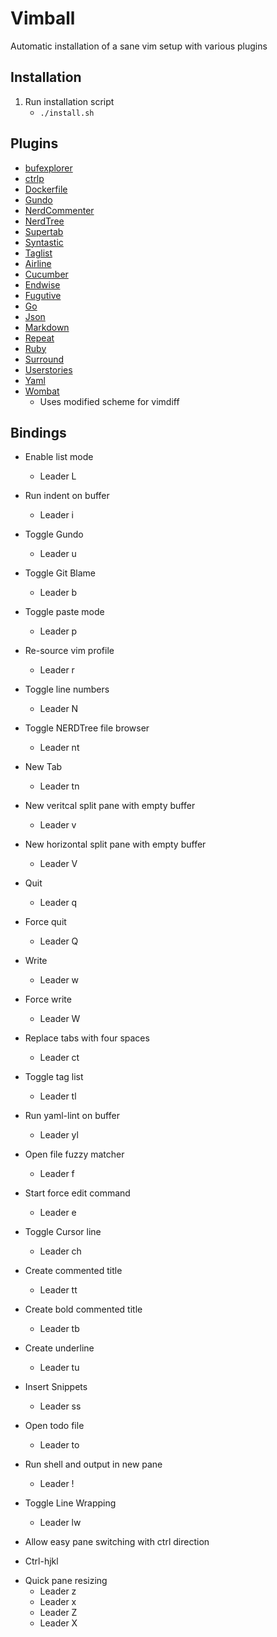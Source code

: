 # Vimball
Automatic installation of a sane vim setup with various plugins
## Installation
1. Run installation script
	* `./install.sh`

## Plugins
* [bufexplorer](https://github.com/jlanzarotta/bufexplorer.git)
* [ctrlp](https://github.com/kien/ctrlp.vim)
* [Dockerfile](https://github.com/ekalinin/Dockerfile.vim.git)
* [Gundo](https://github.com/sjl/gundo.vim.git)
* [NerdCommenter](https://github.com/scrooloose/nerdcommenter.git)
* [NerdTree](https://github.com/scrooloose/nerdtree.git)
* [Supertab](https://github.com/ervandew/supertab.git)
* [Syntastic](https://github.com/scrooloose/syntastic.git)
* [Taglist](https://github.com/vim-scripts/taglist.vim.git)
* [Airline](https://github.com/vim-airline/vim-airline.git)
* [Cucumber](https://github.com/tpope/vim-cucumber.git)
* [Endwise](https://github.com/tpope/vim-endwise.git)
* [Fugutive](https://github.com/tpope/vim-fugitive.git)
* [Go](https://github.com/fatih/vim-go.git)
* [Json](https://github.com/leshill/vim-json.git)
* [Markdown](https://github.com/plasticboy/vim-markdown.git)
* [Repeat](https://github.com/tpope/vim-repeat.git)
* [Ruby](https://github.com/vim-ruby/vim-ruby.git)
* [Surround](https://github.com/tpope/vim-surround.git)
* [Userstories](https://github.com/pk/vim-userstories.git)
* [Yaml](https://github.com/stephpy/vim-yaml.git)
* [Wombat](https://github.com/vim-scripts/Wombat.git)
	- Uses modified scheme for vimdiff

## Bindings
* Enable list mode
	- Leader L
* Run indent on buffer
	- Leader i
* Toggle Gundo
	- Leader u
* Toggle Git Blame
	- Leader b
* Toggle paste mode
	- Leader p
* Re-source vim profile
	- Leader r
* Toggle line numbers
	- Leader N
* Toggle NERDTree file browser
	- Leader nt
* New Tab
	- Leader tn
* New veritcal split pane with empty buffer
	- Leader v
* New horizontal split pane with empty buffer
	- Leader V
* Quit
	- Leader q
* Force quit
	- Leader Q
* Write
	- Leader w
* Force write
	- Leader W
* Replace tabs with four spaces
	- Leader ct
* Toggle tag list
	- Leader tl
* Run yaml-lint on buffer
	- Leader yl
* Open file fuzzy matcher
	- Leader f
* Start force edit command
	- Leader e
* Toggle Cursor line
	- Leader ch
* Create commented title
	- Leader tt
* Create bold commented title
	- Leader tb
* Create underline
	- Leader tu
* Insert Snippets
	- Leader ss
* Open todo file
	- Leader to
* Run shell and output in new pane
	- Leader !
* Toggle Line Wrapping
	- Leader lw

* Allow easy pane switching with ctrl direction
- Ctrl-hjkl

* Quick pane resizing
	- Leader z
	- Leader x
	- Leader Z
	- Leader X
